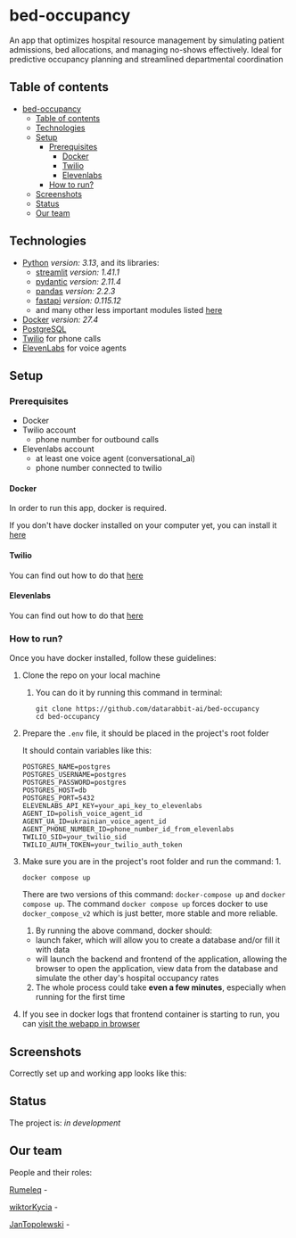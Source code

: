 # bed-occupancy
An app that optimizes hospital resource management by simulating patient admissions, bed allocations, and managing no-shows effectively. Ideal for predictive occupancy planning and streamlined departmental coordination

## Table of contents
- [bed-occupancy](#bed-occupancy)
  - [Table of contents](#table-of-contents)
  - [Technologies](#technologies)
  - [Setup](#setup)
    - [Prerequisites](#prerequisites)
      - [Docker](#docker)
      - [Twilio](#twilio)
      - [Elevenlabs](#elevenlabs)
    - [How to run?](#how-to-run)
  - [Screenshots](#screenshots)
  - [Status](#status)
  - [Our team](#our-team)

## Technologies

- [Python](https://www.python.org/downloads/) _version: 3.13_, and its libraries:
  - [streamlit](https://docs.streamlit.io/) _version: 1.41.1_
  - [pydantic](https://docs.pydantic.dev/latest/) _version: 2.11.4_
  - [pandas](https://pandas.pydata.org/) _version: 2.2.3_
  - [fastapi](https://fastapi.tiangolo.com/) _version: 0.115.12_
  - and many other less important modules listed [here](./requirements.txt)
- [Docker](https://docs.docker.com/) _version: 27.4_
- [PostgreSQL](https://www.postgresql.org.pl/)
- [Twilio](https://www.twilio.com/en-us) for phone calls
- [ElevenLabs](https://elevenlabs.io/) for voice agents

## Setup

### Prerequisites

- Docker
- Twilio account
  - phone number for outbound calls
- Elevenlabs account
  - at least one voice agent (conversational_ai)
  - phone number connected to twilio

#### Docker

In order to run this app, docker is required.

If you don't have docker installed on your computer yet, you can install it [here](https://docs.docker.com/get-started/get-docker/)

#### Twilio

You can find out how to do that [here](https://www.google.com/search?client=firefox-b-lm&channel=entpr&q=how+to+setup+twilio+account+with+outbound+phone+number)

#### Elevenlabs

You can find out how to do that [here](https://www.google.com/search?q=how+to+setup+elevenlabs+account+with+conversational+ai+agent+and+twilio+phone+number&client=firefox-b-lm&sca_esv=9c54605068baa6ec&channel=entpr&sxsrf=AE3TifOo2jSdKmjgfoYNR7QXnnWndeeArg%3A1751879912994&ei=6JBraNOxPPv-wPAPwemTwAI&ved=0ahUKEwjTxZyftaqOAxV7PxAIHcH0BCgQ4dUDCBA&uact=5&oq=how+to+setup+elevenlabs+account+with+conversational+ai+agent+and+twilio+phone+number&gs_lp=Egxnd3Mtd2l6LXNlcnAiVGhvdyB0byBzZXR1cCBlbGV2ZW5sYWJzIGFjY291bnQgd2l0aCBjb252ZXJzYXRpb25hbCBhaSBhZ2VudCBhbmQgdHdpbGlvIHBob25lIG51bWJlcjIEECEYCkihiAZQ9doEWK2HBnAHeAGQAQCYAYsBoAHqKqoBBTMzLjI0uAEDyAEA-AEBmAImoAKKHsICChAAGLADGNYEGEfCAgUQABjvBcICBRAhGKABwgIEECEYFcICBxAhGKABGAqYAwCIBgGQBgiSBwUxMC4yOKAHpacBsgcENS4yOLgHkh3CBwkyLTE3LjE5LjLIB-EC&sclient=gws-wiz-serp)

### How to run?

Once you have docker installed, follow these guidelines:
1. Clone the repo on your local machine
   1. You can do it by running this command in terminal:
        ```
        git clone https://github.com/datarabbit-ai/bed-occupancy
        cd bed-occupancy
        ```
2. Prepare the `.env` file, it should be placed in the project's root folder

    It should contain variables like this:
    ```
    POSTGRES_NAME=postgres
    POSTGRES_USERNAME=postgres
    POSTGRES_PASSWORD=postgres
    POSTGRES_HOST=db
    POSTGRES_PORT=5432
    ELEVENLABS_API_KEY=your_api_key_to_elevenlabs
    AGENT_ID=polish_voice_agent_id
    AGENT_UA_ID=ukrainian_voice_agent_id
    AGENT_PHONE_NUMBER_ID=phone_number_id_from_elevenlabs
    TWILIO_SID=your_twilio_sid
    TWILIO_AUTH_TOKEN=your_twilio_auth_token
    ```

3. Make sure you are in the project's root folder and run the command:
   1.
    ```
    docker compose up
    ```
    There are two versions of this command: `docker-compose up` and `docker compose up`. The command `docker compose up` forces docker to use `docker_compose_v2` which is just better, more stable and more reliable.
   1. By running the above command, docker should:
     - launch faker, which will allow you to create a database and/or fill it with data
     - will launch the backend and frontend of the application, allowing the browser to open the application, view data from the database and simulate the other day's hospital occupancy rates
   2. The whole process could take **even a few minutes**, especially when running for the first time
4. If you see in docker logs that frontend container is starting to run, you can [visit the webapp in browser](http://localhost:8501)

## Screenshots

Correctly set up and working app looks like this:


## Status

The project is: _in development_

## Our team
People and their roles:

[Rumeleq](https://github.com/Rumeleq) -

[wiktorKycia](https://github.com/wiktorKycia) -

[JanTopolewski](https://github.com/JanTopolewski) -
